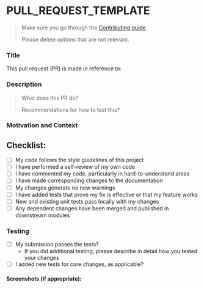 # PULL\_REQUEST\_TEMPLATE

> Make sure you go through the [Contributing guide](https://github.com/legesher/legesher/blob/master/CONTRIBUTING.md).
>
> Please delete options that are not relevant.

### Title

This pull request \(PR\) is made in reference to:

### Description

> What does this PR do?
>
> Recommendations for how to test this?

### Motivation and Context

## Checklist:

* [ ] My code follows the style guidelines of this project
* [ ] I have performed a self-review of my own code
* [ ] I have commented my code, particularly in hard-to-understand areas
* [ ] I have made corresponding changes to the documentation
* [ ] My changes generate no new warnings
* [ ] I have added tests that prove my fix is effective or that my feature works
* [ ] New and existing unit tests pass locally with my changes
* [ ] Any dependent changes have been merged and published in downstream modules

### Testing

* [ ] My submission passes the tests?
  * If you did additional testing, please describe in detail how you tested your changes
* [ ] I added new tests for core changes, as applicable?

#### Screenshots \(if appropriate\):

